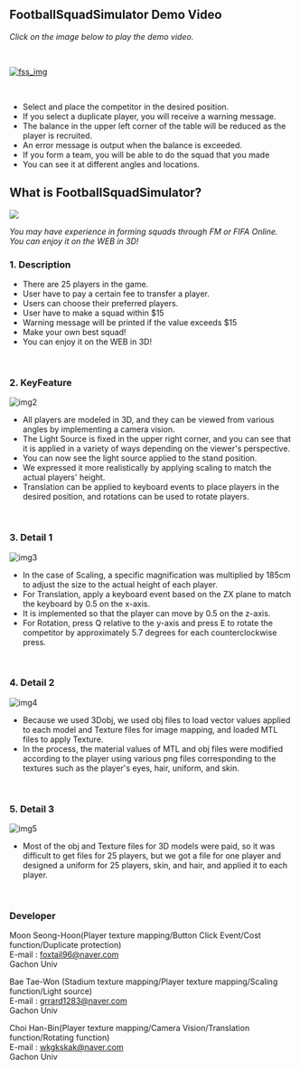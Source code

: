 ## FootballSquadSimulator Demo Video
*Click on the image below to play the demo video.*

</br>

[![fss_img](https://user-images.githubusercontent.com/43931412/206648238-ff09655a-106e-4861-886e-140ed4fbbd3b.png)](https://www.youtube.com/watch?v=dxtBo5Kp3P0)

</br>

- Select and place the competitor in the desired position.
- If you select a duplicate player, you will receive a warning message.
- The balance in the upper left corner of the table will be reduced as the player is recruited.
- An error message is output when the balance is exceeded.
- If you form a team, you will be able to do the squad that you made
- You can see it at different angles and locations.


## What is FootballSquadSimulator?
<img src="https://user-images.githubusercontent.com/43931412/206649262-3d9e8576-5efd-46c9-99d5-cde0b72459d8.png"/>

*You may have experience in forming squads through FM or FIFA Online.*
*You can enjoy it on the WEB in 3D!*


### 1. Description
- There are 25 players in the game.
- User have to pay a certain fee to transfer a player.
- Users can choose their preferred players.
- User have to make a squad within $15
- Warning message will be printed if the value exceeds $15
- Make your own best squad!
- You can enjoy it on the WEB in 3D!

</br>

### 2. KeyFeature

![img2](https://user-images.githubusercontent.com/43931412/206653875-fc2e5231-27e3-4740-9648-fd011375f28f.png)

- All players are modeled in 3D, and they can be viewed from various angles by implementing a camera vision.
- The Light Source is fixed in the upper right corner, and you can see that it is applied in a variety of ways depending on the viewer's perspective. 
- You can now see the light source applied to the stand position.
- We expressed it more realistically by applying scaling to match the actual players' height.
- Translation can be applied to keyboard events to place players in the desired position, and rotations can be used to rotate players.

</br>

### 3. Detail 1

![img3](https://user-images.githubusercontent.com/43931412/206654717-95c6b371-43a3-4d87-807a-6bec86084067.png)

- In the case of Scaling, a specific magnification was multiplied by 185cm to adjust the size to the actual height of each player.
- For Translation, apply a keyboard event based on the ZX plane to match the keyboard by 0.5 on the x-axis.
- It is implemented so that the player can move by 0.5 on the z-axis.
- For Rotation, press Q relative to the y-axis and press E to rotate the competitor by approximately 5.7 degrees for each counterclockwise press.

</br>

### 4. Detail 2

![img4](https://user-images.githubusercontent.com/43931412/206654972-a0f7b6bf-7c0c-4c1c-b48f-42fa68652986.png)

- Because we used 3Dobj, we used obj files to load vector values applied to each model and Texture files for image mapping, and loaded MTL files to apply Texture.
- In the process, the material values of MTL and obj files were modified according to the player using various png files corresponding to the textures such as the player's eyes, hair, uniform, and skin.

</br>

### 5. Detail 3

![img5](https://user-images.githubusercontent.com/43931412/206655396-fb0e8807-8315-425f-ad26-c061aac98211.png)

- Most of the obj and Texture files for 3D models were paid, so it was difficult to get files for 25 players, but we got a file for one player and designed a uniform for 25 players, skin, and hair, and applied it to each player.

</br>


### Developer

Moon Seong-Hoon(Player texture mapping/Button Click Event/Cost function/Duplicate protection)</br>
E-mail : foxtail96@naver.com</br>
Gachon Univ

Bae Tae-Won (Stadium texture mapping/Player texture mapping/Scaling function/Light source)</br>
E-mail : grrard1283@naver.com</br>
Gachon Univ


Choi Han-Bin(Player texture mapping/Camera Vision/Translation function/Rotating function)</br>
E-mail : wkgkskak@naver.com</br>
Gachon Univ
